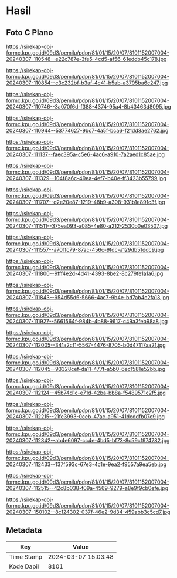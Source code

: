 # Hasil

## Foto C Plano

https://sirekap-obj-formc.kpu.go.id/09d3/pemilu/pdpr/81/01/15/20/07/8101152007004-20240307-110548--e22c787e-3fe5-4cd5-af56-61eddb45c178.jpg

https://sirekap-obj-formc.kpu.go.id/09d3/pemilu/pdpr/81/01/15/20/07/8101152007004-20240307-110854--c3c232bf-b3af-4c41-b5ab-a3795ba6c247.jpg

https://sirekap-obj-formc.kpu.go.id/09d3/pemilu/pdpr/81/01/15/20/07/8101152007004-20240307-110746--3a070f6d-f388-4374-95a4-8b43463d8095.jpg

https://sirekap-obj-formc.kpu.go.id/09d3/pemilu/pdpr/81/01/15/20/07/8101152007004-20240307-110944--53774627-9bc7-4a5f-bca6-f21dd3ae2762.jpg

https://sirekap-obj-formc.kpu.go.id/09d3/pemilu/pdpr/81/01/15/20/07/8101152007004-20240307-111137--faec395a-c5e6-4ac6-a910-7a2aed1c85ae.jpg

https://sirekap-obj-formc.kpu.go.id/09d3/pemilu/pdpr/81/01/15/20/07/8101152007004-20240307-111329--104f8a6c-49ea-4ef7-b40e-ff3423b55799.jpg

https://sirekap-obj-formc.kpu.go.id/09d3/pemilu/pdpr/81/01/15/20/07/8101152007004-20240307-111707--d2e20e87-1219-48b9-a308-931b1e891c3f.jpg

https://sirekap-obj-formc.kpu.go.id/09d3/pemilu/pdpr/81/01/15/20/07/8101152007004-20240307-111511--375ea093-a085-4e80-a212-2530b0e03507.jpg

https://sirekap-obj-formc.kpu.go.id/09d3/pemilu/pdpr/81/01/15/20/07/8101152007004-20240307-111557--a701fc79-87ac-456c-9fdc-a129db51ddc9.jpg

https://sirekap-obj-formc.kpu.go.id/09d3/pemilu/pdpr/81/01/15/20/07/8101152007004-20240307-111800--9fff4e2d-4d41-4393-8be2-8c279fe1a1a6.jpg

https://sirekap-obj-formc.kpu.go.id/09d3/pemilu/pdpr/81/01/15/20/07/8101152007004-20240307-111843--954d55d6-5666-4ac7-9b4e-bd7ab4c2fa13.jpg

https://sirekap-obj-formc.kpu.go.id/09d3/pemilu/pdpr/81/01/15/20/07/8101152007004-20240307-111927--5661564f-984b-4b88-9617-c49a3feb98a8.jpg

https://sirekap-obj-formc.kpu.go.id/09d3/pemilu/pdpr/81/01/15/20/07/8101152007004-20240307-112005--341a2cf1-5567-4476-8705-b0d47117aa21.jpg

https://sirekap-obj-formc.kpu.go.id/09d3/pemilu/pdpr/81/01/15/20/07/8101152007004-20240307-112045--93328cef-da11-477f-a5b0-6ec1581e52bb.jpg

https://sirekap-obj-formc.kpu.go.id/09d3/pemilu/pdpr/81/01/15/20/07/8101152007004-20240307-112124--45b74d1c-e71d-42ba-bb8a-f5489571c2f5.jpg

https://sirekap-obj-formc.kpu.go.id/09d3/pemilu/pdpr/81/01/15/20/07/8101152007004-20240307-112215--21fe3993-0ceb-47ac-a951-41deddfb07c9.jpg

https://sirekap-obj-formc.kpu.go.id/09d3/pemilu/pdpr/81/01/15/20/07/8101152007004-20240307-112342--ab4e6097-cc4e-4bd5-bf73-8c59cf974782.jpg

https://sirekap-obj-formc.kpu.go.id/09d3/pemilu/pdpr/81/01/15/20/07/8101152007004-20240307-112433--137f593c-67e3-4c1e-9ea2-f9557a9ea5eb.jpg

https://sirekap-obj-formc.kpu.go.id/09d3/pemilu/pdpr/81/01/15/20/07/8101152007004-20240307-112515--42c8b038-f09a-4569-9279-a8e9f9cb0efe.jpg

https://sirekap-obj-formc.kpu.go.id/09d3/pemilu/pdpr/81/01/15/20/07/8101152007004-20240307-150102--8c124302-037f-46e2-9d34-459abb3c5cd7.jpg


## Metadata

| Key        | Value               |
| ---------- | ------------------- |
| Time Stamp | 2024-03-07 15:03:48 |
| Kode Dapil | 8101                |



